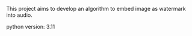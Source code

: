This project aims to develop an algorithm to embed image as watermark into audio.

python version: 3.11